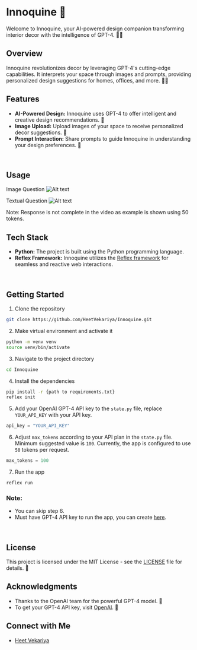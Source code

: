 # Innoquine 🌟

Welcome to Innoquine, your AI-powered design companion transforming interior decor with the intelligence of GPT-4. 🏡✨


## Overview

Innoquine revolutionizes decor by leveraging GPT-4's cutting-edge capabilities. It interprets your space through images and prompts, providing personalized design suggestions for homes, offices, and more. 🎨🤖


## Features

- **AI-Powered Design:** Innoquine uses GPT-4 to offer intelligent and creative design recommendations. 🚀
- **Image Upload:** Upload images of your space to receive personalized decor suggestions. 📸
- **Prompt Interaction:** Share prompts to guide Innoquine in understanding your design preferences. 💬


<br>

## Usage
Image Question
![Alt text](/Innoquine/assets/Image_question.gif)

Textual Question
![Alt text](/Innoquine/assets/Text_question.gif)


Note: Response is not complete in the video as example is shown using 50 tokens.


## Tech Stack

- **Python:** The project is built using the Python programming language.
- **Reflex Framework:** Innoquine utilizes the [Reflex framework](https://reflex.dev/) for seamless and reactive web interactions.

<br>

## Getting Started

1. Clone the repository
```bash
git clone https://github.com/HeetVekariya/Innoquine.git
```

2. Make virtual environment and activate it
```bash
python -m venv venv
source venv/bin/activate
```

3. Navigate to the project directory
```bash
cd Innoquine
``` 

4. Install the dependencies
```bash
pip install -r {path to requirements.txt}
reflex init
```

5. Add your OpenAI GPT-4 API key to the `state.py` file, replace `YOUR_API_KEY` with your API key.
```python
api_key = "YOUR_API_KEY"
```

6. Adjust `max_tokens` according to your API plan in the `state.py` file. Minimum suggested value is `100`. Currently, the app is configured to use `50` tokens per request.
```python
max_tokens = 100
```

7. Run the app
```bash
reflex run
```

### Note: 
- You can skip step 6.
- Must have GPT-4 API key to run the app, you can create [here](https://platform.openai.com/account/api-keys).

<br>

## License

This project is licensed under the MIT License - see the [LICENSE](LICENSE) file for details. 📄

## Acknowledgments

- Thanks to the OpenAI team for the powerful GPT-4 model. 👏
- To get your GPT-4 API key, visit [OpenAI](https://platform.openai.com/account/api-keys). 🔑

## Connect with Me

- [Heet Vekariya](https://www.linkedin.com/in/heet-vekariya-16326024b/)
